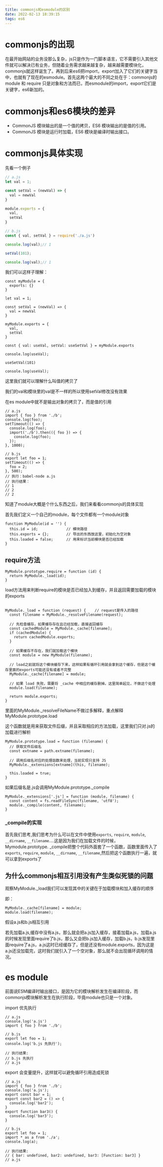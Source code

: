 ```yaml
---
title: commonjs和esmodule的区别
date: 2022-02-13 18:39:15
tags: es6
---
```


# commonjs的出现

在最开始网站的业务没那么复杂，js只是作为一门脚本语言，它不需要引入其他文件就可以解决已有业务，但随着业务需求越来越复杂，越来越需要模块化，commonjs就这样诞生了。再到后来es6把import，export加入了它们的关键字当中，也就有了现在的esmodule。首先这两个最大的不同之处在于：commonjs的module 和 require 只是对象和方法而已，而esmodule的import，export它们是关键字，es6新加的。

# commonjs和es6模块的差异

* CommonJS 模块输出的是一个值的拷贝，ES6 模块输出的是值的引用。
* CommonJS 模块是运行时加载，ES6 模块是编译时输出接口。

# commonjs具体实现

先看一个例子

```javascript
// a.js
let val = 1;

const setVal = (newVal) => {
  val = newVal
}

module.exports = {
  val,
  setVal
}

// b.js
const { val, setVal } = require('./a.js')

console.log(val);// 1

setVal(101);

console.log(val);// 1

```

我们可以这样子理解：

```
const myModule = {
  exports: {}
}

let val = 1;

const setVal = (newVal) => {
  val = newVal
}

myModule.exports = {
  val,
  setVal
}

const { val: useVal, setVal: useSetVal } = myModule.exports

console.log(useVal);

useSetVal(101)

console.log(useVal);

```

这里我们就可以理解什么叫值的拷贝了

我们的val和模块里的val是不一样的所以使用setVal修改没有效果

在es module中就不是输出对象的拷贝了，而是值的引用

```
// a.js
import { foo } from './b';
console.log(foo);
setTimeout(() => {
  console.log(foo);
  import('./b').then(({ foo }) => {
    console.log(foo);
  });
}, 1000);

// b.js
export let foo = 1;
setTimeout(() => {
  foo = 2;
}, 500);
// 执行：babel-node a.js
// 执行结果：
// 1
// 2
// 2
```



知道了module大概是个什么东西之后，我们来看看commonjs的具体实现

首先我们定义一个自己的module，每个文件都有一个module对象

```
function MyModule(id = '') {
  this.id = id;             // 模块路径
  this.exports = {};        // 导出的东西放这里，初始化为空对象
  this.loaded = false;      // 用来标识当前模块是否已经加载
}
```

## require方法

```
MyModule.prototype.require = function (id) {
  return MyModule._load(id);
}
```

load方法用来判断require的模块是否已经加入到缓存，并且返回需要加载的模块的exports

```

MyModule._load = function (request) {    // request是传入的路径
  const filename = MyModule._resolveFilename(request);

  // 先检查缓存，如果缓存存在且已经加载，直接返回缓存
  const cachedModule = MyModule._cache[filename];
  if (cachedModule) {
    return cachedModule.exports;
  }

  // 如果缓存不存在，我们就加载这个模块
  const module = new MyModule(filename);

  // load之前就将这个模块缓存下来，这样如果有循环引用就会拿到这个缓存，但是这个缓存里面的exports可能还没有或者不完整
  MyModule._cache[filename] = module;

  // 如果 load 失败，需要将 _cache 中相应的缓存删掉。这里简单起见，不做这个处理
  module.load(filename);

  return module.exports;
}
```

里面的MyModule._resolveFileName不做过多解释，重点解释MyModule.prototype.load

这个函数就是用来获取文件后缀，并且采取相应的方法加载，这里我们只对.js的加载进行解析

```
MyModule.prototype.load = function (filename) {
  // 获取文件后缀名
  const extname = path.extname(filename);

  // 调用后缀名对应的处理函数来处理，当前实现只支持 JS
  MyModule._extensions[extname](this, filename);

  this.loaded = true;
}

```

如果后缀名是.js会调用MyModule.prototype._compile

```
MyModule._extensions['.js'] = function (module, filename) {
  const content = fs.readFileSync(filename, 'utf8');
  module._compile(content, filename);
}

```

### _compile的实现

首先我们思考,我们思考为什么可以在文件中使用`exports`, `require`, `module`, `__dirname`, `__filename`....这是因为我们在加载文件的时候，Mymodule.prototype. _compile把整个代码外面套了一个函数，函数里面传入了`exports`, `require`, `module`, `__dirname`, `__filename`,然后把这个函数执行一遍，就可以拿到exports了



## 为什么commonjs相互引用没有产生类似死锁的问题

观察MyModule._load我们可以发现其中的关键在于加载模块和加入缓存的顺序

即：

```
MyModule._cache[filename] = module;
module.load(filename);
```

假设a.js和b.js相互引用

若先加载a.js,缓存中没有a.js，那么就会把a.js加入缓存，接着加载a.js，加载a.js的时候发现里面require了b.js，那么又会把b.js加入缓存，加载b.js，b.js发现里面require了a.js，a.js这时已经缓存了，但是还没有module.exports，因为这是a.js还没加载完，这时我们就引入了一个空对象，那么就不会出现循环调用的情况。

# es module

前面说ESM编译时输出接口，是因为它的模块解析发生在编译阶段，而commonjs模块解析发生在执行阶段，毕竟module也只是一个对象。

import 优先执行

```
// a.js
console.log('a.js')
import { foo } from './b';

// b.js
export let foo = 1;
console.log('b.js 先执行');

// 执行结果:
// b.js 先执行
// a.js
```



export 会变量提升，这样就可以避免循环引用造成死锁

```
// a.js
import { foo } from './b';
console.log('a.js');
export const bar = 1;
export const bar2 = () => {
  console.log('bar2');
}
export function bar3() {
  console.log('bar3');
}

// b.js
export let foo = 1;
import * as a from './a';
console.log(a);

// 执行结果:
// { bar: undefined, bar2: undefined, bar3: [Function: bar3] }
// a.js
```

